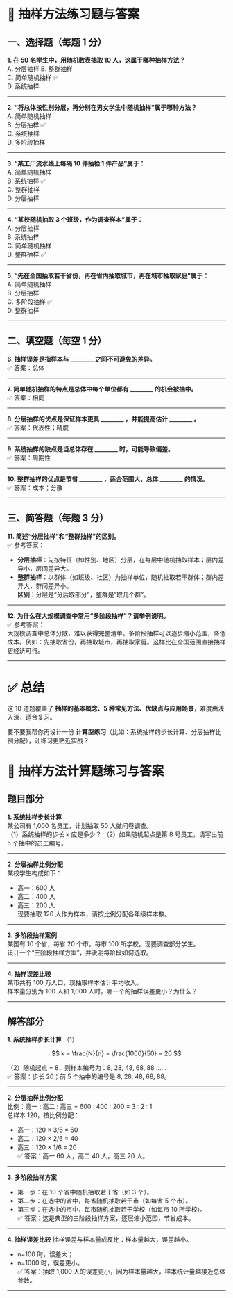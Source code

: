 # 📘 抽样方法练习题与答案

## 一、选择题（每题 1 分）  

**1. 在 50 名学生中，用随机数表抽取 10 人，这属于哪种抽样方法？**  
A. 分层抽样 
B. 整群抽样  
C. 简单随机抽样 ✅  
D. 系统抽样  

---

**2. “将总体按性别分层，再分别在男女学生中随机抽样”属于哪种方法？**  
A. 简单随机抽样  
B. 分层抽样 ✅  
C. 系统抽样  
D. 多阶段抽样  

---

**3. “某工厂流水线上每隔 10 件抽检 1 件产品”属于：**  
A. 简单随机抽样  
B. 系统抽样 ✅  
C. 整群抽样   
D. 分层抽样  

---

**4. “某校随机抽取 3 个班级，作为调查样本”属于：**  
A. 分层抽样  
B. 系统抽样  
C. 简单随机抽样  
D. 整群抽样 ✅  

---

**5. “先在全国抽取若干省份，再在省内抽取城市，再在城市抽取家庭”属于：**  
A. 简单随机抽样  
B. 分层抽样  
C. 多阶段抽样 ✅  
D. 整群抽样 

---

## 二、填空题（每空 1 分）  

**6. 抽样误差是指样本与 \_\_\_\_\_\_\_\_ 之间不可避免的差异。**  
✅ 答案：总体  

---

**7. 简单随机抽样的特点是总体中每个单位都有 \_\_\_\_\_\_\_\_ 的机会被抽中。**  
✅ 答案：相同  

---

**8. 分层抽样的优点是保证样本更具 \_\_\_\_\_\_\_\_ ，并能提高估计 \_\_\_\_\_\_\_\_ 。**  
✅ 答案：代表性；精度  

---

**9. 系统抽样的缺点是当总体存在 \_\_\_\_\_\_\_\_ 时，可能导致偏差。**  
✅ 答案：周期性  

---

**10. 整群抽样的优点是节省 \_\_\_\_\_\_\_\_ ，适合范围大、总体 \_\_\_\_\_\_\_\_ 的情况。**  
✅ 答案：成本；分散  

---

## 三、简答题（每题 3 分） 

**11. 简述“分层抽样”和“整群抽样”的区别。**   
✅ 参考答案：  

* **分层抽样**：先按特征（如性别、地区）分层，在每层中随机抽取样本；层内差异小，层间差异大。  
* **整群抽样**：以群体（如班级、社区）为抽样单位，随机抽取若干群体；群内差异大，群间差异小。  
  **区别**：分层是“分后取部分”，整群是“取几个群”。 

---

**12. 为什么在大规模调查中常用“多阶段抽样”？请举例说明。**  
✅ 参考答案：  
大规模调查中总体分散，难以获得完整清单。多阶段抽样可以逐步缩小范围，降低成本。例如：先抽取省份，再抽取城市，再抽取家庭。这样比在全国范围直接抽样更经济可行。

---

# ✅ 总结  

这 10 道题覆盖了 **抽样的基本概念、5 种常见方法、优缺点与应用场景**，难度由浅入深，适合复习。  

要不要我帮你再设计一份 **计算型练习**（比如：系统抽样的步长计算、分层抽样比例分配），让练习更贴近实战？  


# 📐 抽样方法计算题练习与答案  

## 题目部分  

**1. 系统抽样步长计算**  
某公司有 1,000 名员工，计划抽取 50 人做问卷调查。  
（1）系统抽样的步长 k 应是多少？ 
（2）如果随机起点是第 8 号员工，请写出前 5 个抽中的员工编号。  

---

**2. 分层抽样比例分配**  
某校学生构成如下：  

* 高一：600 人  
* 高二：400 人  
* 高三：200 人  
  现要抽取 120 人作为样本，请按比例分配各年级样本数。  

---

**3. 多阶段抽样案例**  
某国有 10 个省，每省 20 个市，每市 100 所学校。现要调查部分学生。  
设计一个“三阶段抽样方案”，并说明每阶段如何选取。  

---

**4. 抽样误差比较**  
某市共有 100 万人口，现抽取样本估计平均收入。  
样本量分别为 100 人和 1,000 人时，哪一个的抽样误差更小？为什么？  

---

## 解答部分  

**1. 系统抽样步长计算** 
（1） 

$$
k = \frac{N}{n} = \frac{1000}{50} = 20
$$

（2）随机起点 = 8，则样本编号为：8, 28, 48, 68, 88 ……  
✅ 答案：步长 20；前 5 个抽中的编号是 8, 28, 48, 68, 88。  

---

**2. 分层抽样比例分配**  
比例：高一 : 高二 : 高三 = 600 : 400 : 200 = 3 : 2 : 1  
总样本 120，按比例分配：  

* 高一：120 × 3/6 = 60  
* 高二：120 × 2/6 = 40  
* 高三：120 × 1/6 = 20  
  ✅ 答案：高一 60 人，高二 40 人，高三 20 人。  

---

**3. 多阶段抽样方案**  

* 第一步：在 10 个省中随机抽取若干省（如 3 个）。  
* 第二步：在选中的省中，每省随机抽取若干市（如每省 5 个市）。  
* 第三步：在选中的市中，每市随机抽取若干学校（如每市 10 所学校）。  
  ✅ 答案：这是典型的三阶段抽样方案，逐层缩小范围，节省成本。  

---

**4. 抽样误差比较** 
抽样误差与样本量成反比：样本量越大，误差越小。  

* n=100 时，误差大；  
* n=1000 时，误差更小。  
  ✅ 答案：抽取 1,000 人的误差更小，因为样本量越大，样本统计量越接近总体参数。  

---




